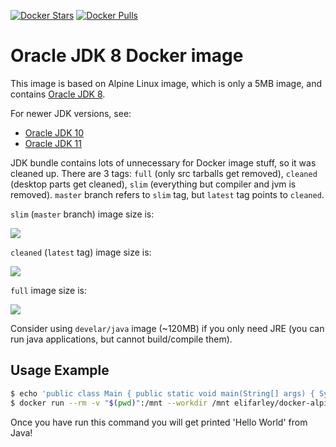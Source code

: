 [![Docker Stars](https://img.shields.io/docker/stars/elifarley/docker-alpine-oraclejdk8.svg?style=flat-square)](https://hub.docker.com/r/elifarley/docker-alpine-oraclejdk8/)
[![Docker Pulls](https://img.shields.io/docker/pulls/elifarley/docker-alpine-oraclejdk8.svg?style=flat-square)](https://hub.docker.com/r/elifarley/docker-alpine-oraclejdk8/)


Oracle JDK 8 Docker image
========================

This image is based on Alpine Linux image, which is only a 5MB image, and contains
[Oracle JDK 8](http://www.oracle.com/technetwork/java/javase/overview/index.html).

For newer JDK versions, see:
* [Oracle JDK 10](https://github.com/elifarley/docker-alpine-oraclejdk10/)
* [Oracle JDK 11](https://github.com/elifarley/docker-alpine-oraclejdk11/)

JDK bundle contains lots of unnecessary for Docker image stuff, so it was cleaned up. There are 3
tags: `full` (only src tarballs get removed), `cleaned` (desktop parts get cleaned), `slim`
(everything but compiler and jvm is removed). `master` branch refers to `slim` tag, but `latest`
tag points to `cleaned`.

`slim` (`master` branch) image size is:

[![](https://badge.imagelayers.io/elifarley/docker-alpine-oraclejdk8:slim.svg)](https://imagelayers.io/?images=elifarley/docker-alpine-oraclejdk8:slim 'Get your own badge on imagelayers.io')

`cleaned` (`latest` tag) image size is:

[![](https://badge.imagelayers.io/elifarley/docker-alpine-oraclejdk8:cleaned.svg)](https://imagelayers.io/?images=elifarley/docker-alpine-oraclejdk8:cleaned 'Get your own badge on imagelayers.io')

`full` image size is:

[![](https://badge.imagelayers.io/elifarley/docker-alpine-oraclejdk8:full.svg)](https://imagelayers.io/?images=elifarley/docker-alpine-oraclejdk8:full 'Get your own badge on imagelayers.io')


Consider using `develar/java` image (~120MB) if you only need JRE (you can run
java applications, but cannot build/compile them).


Usage Example
-------------

```bash
$ echo 'public class Main { public static void main(String[] args) { System.out.println("Hello World"); } }' > Main.java
$ docker run --rm -v "$(pwd)":/mnt --workdir /mnt elifarley/docker-alpine-oraclejdk8:slim sh -c "javac Main.java && java Main"
```

Once you have run this command you will get printed 'Hello World' from Java!
